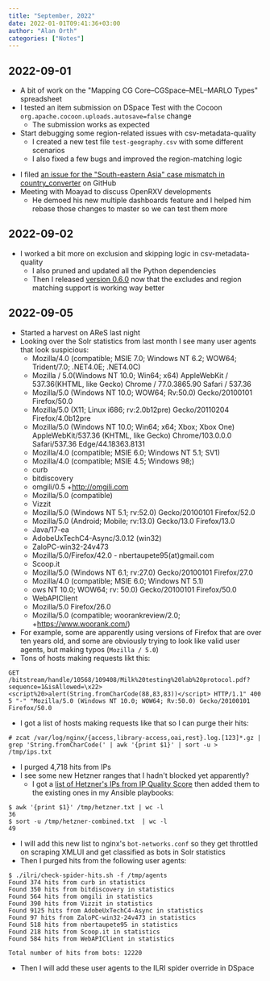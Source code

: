 ```yaml
---
title: "September, 2022"
date: 2022-01-01T09:41:36+03:00
author: "Alan Orth"
categories: ["Notes"]
---
```


## 2022-09-01

- A bit of work on the "Mapping CG Core–CGSpace–MEL–MARLO Types" spreadsheet
- I tested an item submission on DSpace Test with the Cocoon `org.apache.cocoon.uploads.autosave=false` change
  - The submission works as expected
- Start debugging some region-related issues with csv-metadata-quality
  - I created a new test file `test-geography.csv` with some different scenarios
  - I also fixed a few bugs and improved the region-matching logic

<!--more-->

- I filed [an issue for the "South-eastern Asia" case mismatch in country_converter](https://github.com/konstantinstadler/country_converter/issues/115) on GitHub
- Meeting with Moayad to discuss OpenRXV developments
  - He demoed his new multiple dashboards feature and I helped him rebase those changes to master so we can test them more

## 2022-09-02

- I worked a bit more on exclusion and skipping logic in csv-metadata-quality
  - I also pruned and updated all the Python dependencies
  - Then I released [version 0.6.0](https://github.com/ilri/csv-metadata-quality/releases/tag/v0.6.0) now that the excludes and region matching support is working way better

## 2022-09-05

- Started a harvest on AReS last night
- Looking over the Solr statistics from last month I see many user agents that look suspicious:
  - Mozilla/4.0 (compatible; MSIE 7.0; Windows NT 6.2; WOW64; Trident/7.0; .NET4.0E; .NET4.0C)
  - Mozilla / 5.0(Windows NT 10.0; Win64; x64) AppleWebKit / 537.36(KHTML, like Gecko) Chrome / 77.0.3865.90 Safari / 537.36
  - Mozilla/5.0 (Windows NT 10.0; WOW64; Rv:50.0) Gecko/20100101 Firefox/50.0
  - Mozilla/5.0 (X11; Linux i686; rv:2.0b12pre) Gecko/20110204 Firefox/4.0b12pre
  - Mozilla/5.0 (Windows NT 10.0; Win64; x64; Xbox; Xbox One) AppleWebKit/537.36 (KHTML, like Gecko) Chrome/103.0.0.0 Safari/537.36 Edge/44.18363.8131
  - Mozilla/4.0 (compatible; MSIE 6.0; Windows NT 5.1; SV1)
  - Mozilla/4.0 (compatible; MSIE 4.5; Windows 98;)
  - curb
  - bitdiscovery
  - omgili/0.5 +http://omgili.com
  - Mozilla/5.0 (compatible)
  - Vizzit
  - Mozilla/5.0 (Windows NT 5.1; rv:52.0) Gecko/20100101 Firefox/52.0
  - Mozilla/5.0 (Android; Mobile; rv:13.0) Gecko/13.0 Firefox/13.0
  - Java/17-ea
  - AdobeUxTechC4-Async/3.0.12 (win32)
  - ZaloPC-win32-24v473
  - Mozilla/5.0/Firefox/42.0 - nbertaupete95(at)gmail.com
  - Scoop.it
  - Mozilla/5.0 (Windows NT 6.1; rv:27.0) Gecko/20100101 Firefox/27.0
  - Mozilla/4.0 (compatible; MSIE 6.0; Windows NT 5.1)
  - ows NT 10.0; WOW64; rv: 50.0) Gecko/20100101 Firefox/50.0
  - WebAPIClient
  - Mozilla/5.0 Firefox/26.0
  - Mozilla/5.0 (compatible; woorankreview/2.0; +https://www.woorank.com/)
- For example, some are apparently using versions of Firefox that are over ten years old, and some are obviously trying to look like valid user agents, but making typos (`Mozilla / 5.0`)
- Tons of hosts making requests likt this:

```console
GET /bitstream/handle/10568/109408/Milk%20testing%20lab%20protocol.pdf?sequence=1&isAllowed=\x22><script%20>alert(String.fromCharCode(88,83,83))</script> HTTP/1.1" 400 5 "-" "Mozilla/5.0 (Windows NT 10.0; WOW64; Rv:50.0) Gecko/20100101 Firefox/50.0
```

- I got a list of hosts making requests like that so I can purge their hits:

```console
# zcat /var/log/nginx/{access,library-access,oai,rest}.log.[123]*.gz | grep 'String.fromCharCode(' | awk '{print $1}' | sort -u > /tmp/ips.txt 
```

- I purged 4,718 hits from IPs
- I see some new Hetzner ranges that I hadn't blocked yet apparently?
  - I got a [list of Hetzner's IPs from IP Quality Score](https://www.ipqualityscore.com/asn-details/AS24940/hetzner-online-gmbh) then added them to the existing ones in my Ansible playbooks:

```console
$ awk '{print $1}' /tmp/hetzner.txt | wc -l
36
$ sort -u /tmp/hetzner-combined.txt  | wc -l
49
```

- I will add this new list to nginx's `bot-networks.conf` so they get throttled on scraping XMLUI and get classified as bots in Solr statistics
- Then I purged hits from the following user agents:

```console
$ ./ilri/check-spider-hits.sh -f /tmp/agents
Found 374 hits from curb in statistics
Found 350 hits from bitdiscovery in statistics
Found 564 hits from omgili in statistics
Found 390 hits from Vizzit in statistics
Found 9125 hits from AdobeUxTechC4-Async in statistics
Found 97 hits from ZaloPC-win32-24v473 in statistics
Found 518 hits from nbertaupete95 in statistics
Found 218 hits from Scoop.it in statistics
Found 584 hits from WebAPIClient in statistics

Total number of hits from bots: 12220
```

- Then I will add these user agents to the ILRI spider override in DSpace

<!-- vim: set sw=2 ts=2: -->
